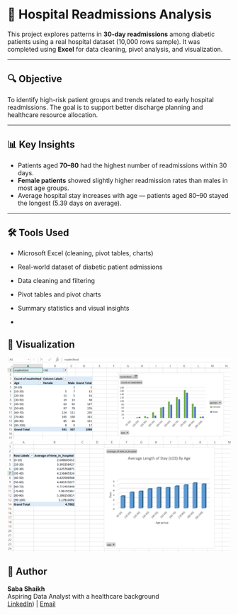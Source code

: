 # 🏥 Hospital Readmissions Analysis

This project explores patterns in **30-day readmissions** among diabetic patients using a real hospital dataset (10,000 rows sample). It was completed using **Excel** for data cleaning, pivot analysis, and visualization.

---

## 🔍 Objective

To identify high-risk patient groups and trends related to early hospital readmissions. The goal is to support better discharge planning and healthcare resource allocation.

---

## 📊 Key Insights

- Patients aged **70–80** had the highest number of readmissions within 30 days.
- **Female patients** showed slightly higher readmission rates than males in most age groups.
- Average hospital stay increases with age — patients aged 80–90 stayed the longest (5.39 days on average).

---

## 🛠 Tools Used

- Microsoft Excel (cleaning, pivot tables, charts)
- Real-world dataset of diabetic patient admissions
- Data cleaning and filtering  
- Pivot tables and pivot charts  
- Summary statistics and visual insights

- 
## 📸 Visualization

![Chart of Readmissions](Screenshot%202025-07-16%20172613.png)
![Data Visualization](screenshot%20data%20viz.png)
## 💼 Author

**Saba Shaikh**  
Aspiring Data Analyst with a healthcare background  
[LinkedIn](https://www.linkedin.com/in/saba-shaikh-996828327/)) | [Email](sabashaikhs024@gmail.com)
